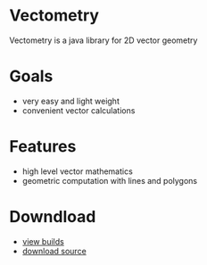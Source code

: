 Vectometry
==========

Vectometry is a java library for 2D vector geometry

# Goals
- very easy and light weight
- convenient vector calculations

# Features
- high level vector mathematics
- geometric computation with lines and polygons

# Downdload
- [view builds](https://github.com/VoidCatz/vectometry/tree/master/builds)
- [download source](https://github.com/VoidCatz/vectometry/archive/master.zip)
